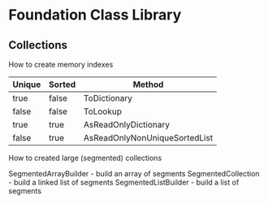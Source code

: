 Foundation Class Library
========================

Collections
-----------

How to create memory indexes

|Unique|Sorted|Method|
|------|------|------|
|true|false|ToDictionary|
|false|false|ToLookup|
|true|true|AsReadOnlyDictionary|
|false|true|AsReadOnlyNonUniqueSortedList|

How to created large (segmented) collections

SegmentedArrayBuilder - build an array of segments
SegmentedCollection - build a linked list of segments
SegmentedListBuilder - build a list of segments

